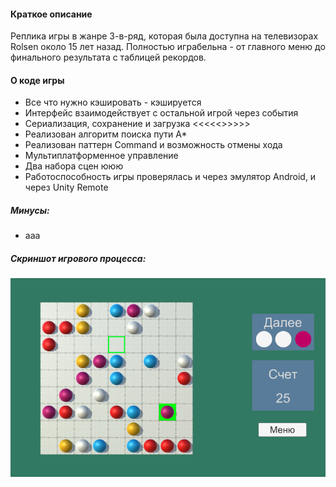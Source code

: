#### Краткое описание

Реплика игры в жанре 3-в-ряд, которая была доступна на телевизорах Rolsen около 15 лет назад. Полностью играбельна - от главного меню до финального результата с таблицей рекордов.

#### О коде игры

* Все что нужно кэшировать - кэшируется
* Интерфейс взаимодействует с остальной игрой через события
* Сериализация, сохранение и загрузка <<<<<>>>>>
* Реализован алгоритм поиска пути А*
* Реализован паттерн Command и возможность отмены хода
* Мультиплатформенное управление
* Два набора сцен ююю
* Работоспособность игры проверялась и через эмулятор Android, и через Unity Remote 

##### Минусы:
* ааа

##### Скриншот игрового процесса:
<img src="gameplay.png" width="600">
